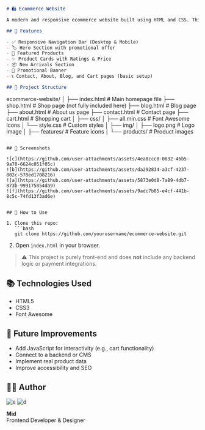 

```markdown
# 🛍️ Ecommerce Website

A modern and responsive ecommerce website built using HTML and CSS. This is a static front-end project featuring an online store layout with a homepage, shop, blog, about, contact pages, and a shopping cart icon. It’s ideal for showcasing clothing or fashion-related products.

## 🚀 Features

- ✅ Responsive Navigation Bar (Desktop & Mobile)
- 🏷️ Hero Section with promotional offer
- 🎁 Featured Products
- ✨ Product Cards with Ratings & Price
- 📦 New Arrivals Section
- 📢 Promotional Banner
- 📞 Contact, About, Blog, and Cart pages (basic setup)

## 📂 Project Structure

```
ecommerce-website/
│
├── index.html                # Main homepage file
├── shop.html                 # Shop page (not fully included here)
├── blog.html                 # Blog page
├── about.html                # About us page
├── contact.html              # Contact page
├── cart.html                 # Shopping cart
│
├── css/
│   ├── all.min.css           # Font Awesome icons
│   └── style.css             # Custom styles
│
├── img/
│   ├── logo.png              # Logo image
│   ├── features/             # Feature icons
│   └── products/             # Product images
```

## 📸 Screenshots

![c](https://github.com/user-attachments/assets/4ea8ccc8-0832-46b5-9a70-6624c051f05c)
![b](https://github.com/user-attachments/assets/da292834-a3cf-4237-802c-578ed1708216)
![a](https://github.com/user-attachments/assets/5873e0d8-7a89-4db7-873b-999175854da9)
![f](https://github.com/user-attachments/assets/9adc7b85-e4cf-441b-8c5c-74fd13f3ad6e)


## 📌 How to Use

1. Clone this repo:
   ```bash
   git clone https://github.com/yourusername/ecommerce-website.git
   ```
2. Open `index.html` in your browser.

> ⚠️ This project is purely front-end and does **not** include any backend logic or payment integrations.

## 📚 Technologies Used

- HTML5
- CSS3
- Font Awesome

## 🔧 Future Improvements

- Add JavaScript for interactivity (e.g., cart functionality)
- Connect to a backend or CMS
- Implement real product data
- Improve accessibility and SEO

## 🙋‍♂️ Author
![e](https://github.com/user-attachments/assets/4846de75-41e6-4b0e-8e90-6e4934f9f708)
![d](https://github.com/user-attachments/assets/f2b114dd-e1d2-4f2f-9c07-1640be8a70fb)

**Mid**  
Frontend Developer & Designer



